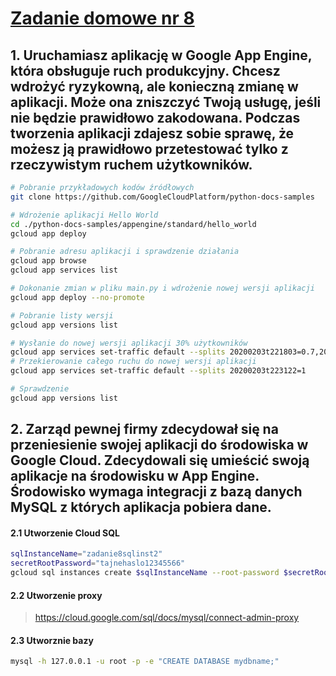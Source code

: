 # [Zadanie domowe nr 8](https://szkolachmury.pl/google-cloud-platform-droga-architekta/tydzien-8-app-engine/zadanie-domowe-nr-8/)

## 1. Uruchamiasz aplikację w Google App Engine, która obsługuje ruch produkcyjny. Chcesz wdrożyć ryzykowną, ale konieczną zmianę w aplikacji. Może ona zniszczyć Twoją usługę, jeśli nie będzie prawidłowo zakodowana. Podczas tworzenia aplikacji zdajesz sobie sprawę, że możesz ją prawidłowo przetestować tylko z rzeczywistym ruchem użytkowników.
```bash
# Pobranie przykładowych kodów źródłowych
git clone https://github.com/GoogleCloudPlatform/python-docs-samples

# Wdrożenie aplikacji Hello World
cd ./python-docs-samples/appengine/standard/hello_world
gcloud app deploy

# Pobranie adresu aplikacji i sprawdzenie działania
gcloud app browse
gcloud app services list

# Dokonanie zmian w pliku main.py i wdrożenie nowej wersji aplikacji
gcloud app deploy --no-promote

# Pobranie listy wersji
gcloud app versions list

# Wysłanie do nowej wersji aplikacji 30% użytkowników
gcloud app services set-traffic default --splits 20200203t221803=0.7,20200203t223122=0.3 --split-by=random
# Przekierowanie całego ruchu do nowej wersji aplikacji
gcloud app services set-traffic default --splits 20200203t223122=1

# Sprawdzenie
gcloud app versions list
```

## 2. Zarząd pewnej firmy zdecydował się na przeniesienie swojej aplikacji do środowiska w Google Cloud. Zdecydowali się umieścić swoją aplikacje na środowisku w App Engine. Środowisko wymaga integracji z bazą danych MySQL z których aplikacja pobiera dane.

#### 2.1 Utworzenie Cloud SQL
```bash
sqlInstanceName="zadanie8sqlinst2"
secretRootPassword="tajnehaslo12345566"
gcloud sql instances create $sqlInstanceName --root-password $secretRootPassword --activation-policy=ALWAYS --tier=db-n1-standard-1 --region=europe-west1
```

#### 2.2 Utworzenie proxy
> https://cloud.google.com/sql/docs/mysql/connect-admin-proxy

#### 2.3 Utworznie bazy
```bash
mysql -h 127.0.0.1 -u root -p -e "CREATE DATABASE mydbname;"
```

